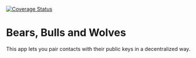 [![Coverage Status](https://coveralls.io/repos/github/deepweeb/B-B-W/badge.svg?branch=master)](https://coveralls.io/github/deepweeb/B-B-W?branch=master)

Bears, Bulls and Wolves
=====================

This app lets you pair contacts with their public keys in a decentralized way.
